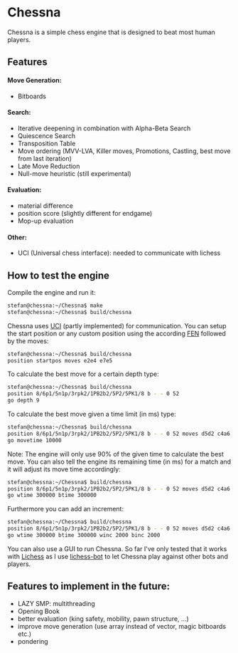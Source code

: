 # Chessna 
Chessna is a simple chess engine that is designed to beat most human players.

## Features
#### Move Generation:
- Bitboards
#### Search:
- Iterative deepening in combination with Alpha-Beta Search
- Quiescence Search
- Transposition Table
- Move ordering (MVV-LVA, Killer moves, Promotions, Castling, best move from last iteration)
- Late Move Reduction
- Null-move heuristic (still experimental)
#### Evaluation:
- material difference
- position score (slightly different for endgame)
- Mop-up evaluation 
#### Other:
- UCI (Universal chess interface): needed to communicate with lichess 

## How to test the engine
Compile the engine and run it:
```sh
stefan@chessna:~/Chessna$ make 
stefan@chessna:~/Chessna$ build/chessna
```
Chessna uses [UCI](http://page.mi.fu-berlin.de/block/uci.htm) (partly implemented) for communication. You can setup the start position or any custom position using the according [FEN](https://www.chessprogramming.org/Forsyth-Edwards_Notation) followed by the moves:
```sh
stefan@chessna:~/Chessna$ build/chessna 
position startpos moves e2e4 e7e5 
```
To calculate the best move for a certain depth type:
```sh
stefan@chessna:~/Chessna$ build/chessna 
position 8/6p1/5n1p/3rpk2/1PB2b2/5P2/5PK1/8 b - - 0 52 
go depth 9
```
To calculate the best move given a time limit (in ms) type:
```sh
stefan@chessna:~/Chessna$ build/chessna 
position 8/6p1/5n1p/3rpk2/1PB2b2/5P2/5PK1/8 b - - 0 52 moves d5d2 c4a6 
go movetime 10000
```
Note: The engine will only use 90% of the given time to calculate the best move.
You can also tell the engine its remaining time (in ms) for a match and it will adjust its move time accordingly: 
```sh
stefan@chessna:~/Chessna$ build/chessna 
position 8/6p1/5n1p/3rpk2/1PB2b2/5P2/5PK1/8 b - - 0 52 moves d5d2 c4a6 
go wtime 300000 btime 300000 
```
Furthermore you can add an increment: 
```sh
stefan@chessna:~/Chessna$ build/chessna 
position 8/6p1/5n1p/3rpk2/1PB2b2/5P2/5PK1/8 b - - 0 52 moves d5d2 c4a6 
go wtime 300000 btime 300000 winc 2000 binc 2000 
```

You can also use a GUI to run Chessna. So far I've only tested that it works with [Lichess](https://lichess.org) as I use [lichess-bot](https://github.com/lichess-bot-devs/lichess-bot) to let Chessna play against other bots and players.


## Features to implement in the future:
- LAZY SMP: multithreading
- Opening Book
- better evaluation (king safety, mobility, pawn structure, ...)
- improve move generation (use array instead of vector, magic bitboards etc.)
- pondering